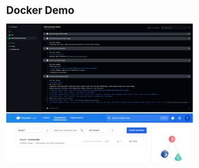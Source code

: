 # Docker Demo

![image](https://github.com/TyHys/IS601-Homework8-Spring2024/blob/main/screenshots/HW8.png)
![image](https://github.com/TyHys/IS601-Homework8-Spring2024/blob/main/screenshots/HW8-2.png)

